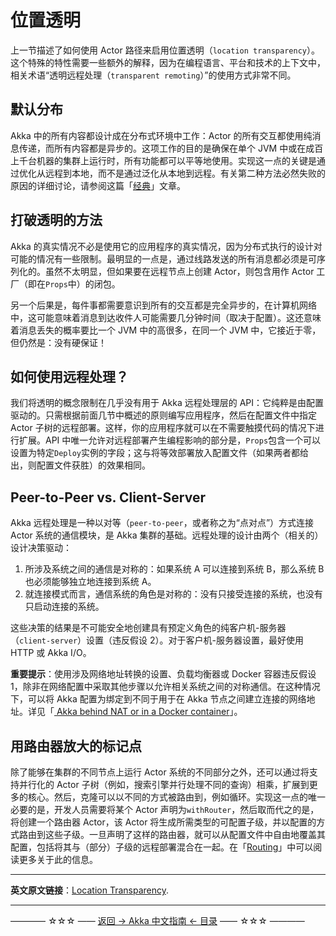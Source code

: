 # 位置透明
上一节描述了如何使用 Actor 路径来启用位置透明（`location transparency`）。这个特殊的特性需要一些额外的解释，因为在编程语言、平台和技术的上下文中，相关术语“透明远程处理（`transparent remoting`）”的使用方式非常不同。

## 默认分布
Akka 中的所有内容都设计成在分布式环境中工作：Actor 的所有交互都使用纯消息传递，而所有内容都是异步的。这项工作的目的是确保在单个 JVM 中或在成百上千台机器的集群上运行时，所有功能都可以平等地使用。实现这一点的关键是通过优化从远程到本地，而不是通过泛化从本地到远程。有关第二种方法必然失败的原因的详细讨论，请参阅这篇「[经典](https://doc.akka.io/docs/misc/smli_tr-94-29.pdf)」文章。

## 打破透明的方法
Akka 的真实情况不必是使用它的应用程序的真实情况，因为分布式执行的设计对可能的情况有一些限制。最明显的一点是，通过线路发送的所有消息都必须是可序列化的。虽然不太明显，但如果要在远程节点上创建 Actor，则包含用作 Actor 工厂（即在`Props`中）的闭包。

另一个后果是，每件事都需要意识到所有的交互都是完全异步的，在计算机网络中，这可能意味着消息到达收件人可能需要几分钟时间（取决于配置）。这还意味着消息丢失的概率要比一个 JVM 中的高很多，在同一个 JVM 中，它接近于零，但仍然是：没有硬保证！

## 如何使用远程处理？
我们将透明的概念限制在几乎没有用于 Akka 远程处理层的 API：它纯粹是由配置驱动的。只需根据前面几节中概述的原则编写应用程序，然后在配置文件中指定Actor 子树的远程部署。这样，你的应用程序就可以在不需要触摸代码的情况下进行扩展。API 中唯一允许对远程部署产生编程影响的部分是，`Props`包含一个可以设置为特定`Deploy`实例的字段；这与将等效部署放入配置文件（如果两者都给出，则配置文件获胜）的效果相同。

## Peer-to-Peer vs. Client-Server
Akka 远程处理是一种以对等（`peer-to-peer`，或者称之为“点对点”）方式连接 Actor 系统的通信模块，是 Akka 集群的基础。远程处理的设计由两个（相关的）设计决策驱动：

 1. 所涉及系统之间的通信是对称的：如果系统 A 可以连接到系统 B，那么系统 B 也必须能够独立地连接到系统 A。
 2. 就连接模式而言，通信系统的角色是对称的：没有只接受连接的系统，也没有只启动连接的系统。

这些决策的结果是不可能安全地创建具有预定义角色的纯客户机-服务器（`client-server`）设置（违反假设 2）。对于客户机-服务器设置，最好使用 HTTP 或 Akka I/O。

**重要提示**：使用涉及网络地址转换的设置、负载均衡器或 Docker 容器违反假设 1，除非在网络配置中采取其他步骤以允许相关系统之间的对称通信。在这种情况下，可以将 Akka 配置为绑定到不同于用于在 Akka 节点之间建立连接的网络地址。详见「[ Akka behind NAT or in a Docker container](https://doc.akka.io/docs/akka/current/remoting.html#remote-configuration-nat)」。

## 用路由器放大的标记点

除了能够在集群的不同节点上运行 Actor 系统的不同部分之外，还可以通过将支持并行化的 Actor 子树（例如，搜索引擎并行处理不同的查询）相乘，扩展到更多的核心。然后，克隆可以以不同的方式被路由到，例如循环。实现这一点的唯一必要的是，开发人员需要将某个 Actor 声明为`withRouter`，然后取而代之的是，将创建一个路由器 Actor，该 Actor 将生成所需类型的可配置子级，并以配置的方式路由到这些子级。一旦声明了这样的路由器，就可以从配置文件中自由地覆盖其配置，包括将其与（部分）子级的远程部署混合在一起。在「[Routing](https://doc.akka.io/docs/akka/current/routing.html)」中可以阅读更多关于此的信息。

----------

**英文原文链接**：[Location Transparency](https://doc.akka.io/docs/akka/current/general/remoting.html).


----------
———— ☆☆☆ —— [返回 -> Akka 中文指南 <- 目录](https://github.com/guobinhit/akka-guide/blob/master/README.md) —— ☆☆☆ ————
